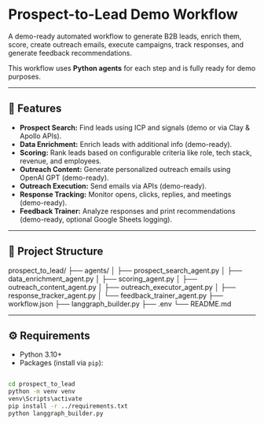# Prospect-to-Lead Demo Workflow

A demo-ready automated workflow to generate B2B leads, enrich them, score, create outreach emails, execute campaigns, track responses, and generate feedback recommendations.  

This workflow uses **Python agents** for each step and is fully ready for demo purposes.

---

## 🚀 Features

- **Prospect Search:** Find leads using ICP and signals (demo or via Clay & Apollo APIs).  
- **Data Enrichment:** Enrich leads with additional info (demo-ready).  
- **Scoring:** Rank leads based on configurable criteria like role, tech stack, revenue, and employees.  
- **Outreach Content:** Generate personalized outreach emails using OpenAI GPT (demo-ready).  
- **Outreach Execution:** Send emails via APIs (demo-ready).  
- **Response Tracking:** Monitor opens, clicks, replies, and meetings (demo-ready).  
- **Feedback Trainer:** Analyze responses and print recommendations (demo-ready, optional Google Sheets logging).

---

## 📂 Project Structure

prospect_to_lead/
├── agents/
│ ├── prospect_search_agent.py
│ ├── data_enrichment_agent.py
│ ├── scoring_agent.py
│ ├── outreach_content_agent.py
│ ├── outreach_executor_agent.py
│ ├── response_tracker_agent.py
│ └── feedback_trainer_agent.py
├── workflow.json
├── langgraph_builder.py
├── .env
└── README.md


---

## ⚙️ Requirements

- Python 3.10+
- Packages (install via `pip`):
```bash

cd prospect_to_lead
python -m venv venv
venv\Scripts\activate     
pip install -r ../requirements.txt  
python langgraph_builder.py
```